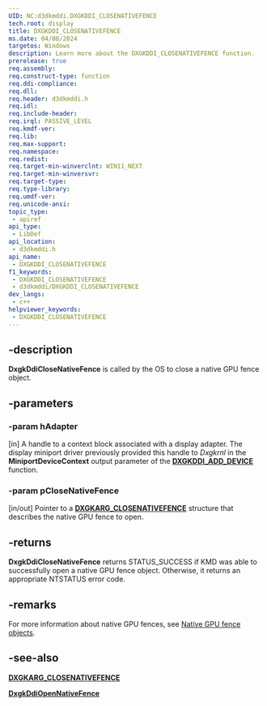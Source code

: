 ```yaml
---
UID: NC:d3dkmddi.DXGKDDI_CLOSENATIVEFENCE
tech.root: display
title: DXGKDDI_CLOSENATIVEFENCE
ms.date: 04/08/2024
targetos: Windows
description: Learn more about the DXGKDDI_CLOSENATIVEFENCE function.
prerelease: true
req.assembly: 
req.construct-type: function
req.ddi-compliance: 
req.dll: 
req.header: d3dkmddi.h
req.idl: 
req.include-header: 
req.irql: PASSIVE_LEVEL
req.kmdf-ver: 
req.lib: 
req.max-support: 
req.namespace: 
req.redist: 
req.target-min-winverclnt: WIN11_NEXT 
req.target-min-winversvr: 
req.target-type: 
req.type-library: 
req.umdf-ver: 
req.unicode-ansi: 
topic_type:
 - apiref
api_type:
 - LibDef
api_location:
 - d3dkmddi.h
api_name:
 - DXGKDDI_CLOSENATIVEFENCE
f1_keywords:
 - DXGKDDI_CLOSENATIVEFENCE
 - d3dkmddi/DXGKDDI_CLOSENATIVEFENCE
dev_langs:
 - c++
helpviewer_keywords:
 - DXGKDDI_CLOSENATIVEFENCE
---
```


## -description

**DxgkDdiCloseNativeFence** is called by the OS to close a native GPU fence object.

## -parameters

### -param hAdapter

[in] A handle to a context block associated with a display adapter. The display miniport driver previously provided this handle to *Dxgkrnl* in the **MiniportDeviceContext** output parameter of the [**DXGKDDI_ADD_DEVICE**](../dispmprt/nc-dispmprt-dxgkddi_add_device.md) function.

### -param pCloseNativeFence

[in/out] Pointer to a [**DXGKARG_CLOSENATIVEFENCE**](ns-d3dkmddi-dxgkarg_closenativefence.md) structure that describes the native GPU fence to open.

## -returns

**DxgkDdiCloseNativeFence** returns STATUS_SUCCESS if KMD was able to successfully open a native GPU fence object. Otherwise, it returns an appropriate NTSTATUS error code.

## -remarks

For more information about native GPU fences, see [Native GPU fence objects](/windows-hardware/drivers/display/native-gpu-fence-objects.md).

## -see-also

[**DXGKARG_CLOSENATIVEFENCE**](ns-d3dkmddi-dxgkarg_closenativefence.md)

[**DxgkDdiOpenNativeFence**](nc-d3dkmddi-dxgkddi_opennativefence.md)